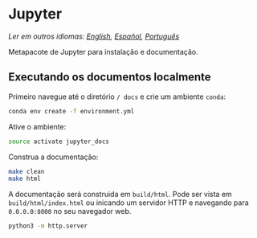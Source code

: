 # Jupyter

*Ler em outros idiomas: [English](README.md), [Español](README.es-ES.md), [Português](README.pt-BR.md)*

Metapacote de Jupyter para instalação e documentação.

## Executando os documentos localmente
Primeiro navegue até o diretório `/ docs` e crie um ambiente `conda`:

```bash
conda env create -f environment.yml  
```  

Ative o ambiente:

```bash
source activate jupyter_docs  
```

Construa a documentação:

```bash
make clean  
make html
```

A documentação será construida em `build/html`. Pode ser vista em `build/html/index.html` ou inicando um servidor HTTP e navegando para `0.0.0.0:8000` no seu navegador web.
```bash
python3 -m http.server
```

